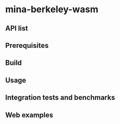 # mina-berkeley-wasm

## API list

## Prerequisites

## Build

## Usage

## Integration tests and benchmarks

## Web examples